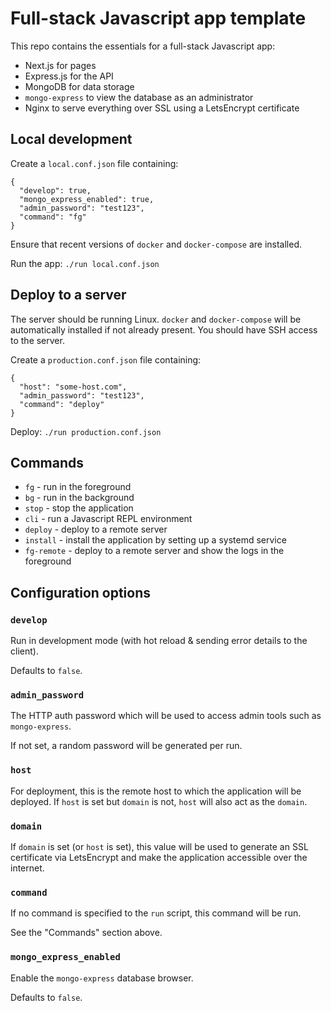 # Full-stack Javascript app template

This repo contains the essentials for a full-stack Javascript app:

- Next.js for pages
- Express.js for the API
- MongoDB for data storage
- `mongo-express` to view the database as an administrator
- Nginx to serve everything over SSL using a LetsEncrypt certificate

## Local development

Create a `local.conf.json` file containing:

```
{
  "develop": true,
  "mongo_express_enabled": true,
  "admin_password": "test123",
  "command": "fg"
}
```

Ensure that recent versions of `docker` and `docker-compose` are installed.

Run the app: `./run local.conf.json`

## Deploy to a server

The server should be running Linux. `docker` and `docker-compose` will be automatically installed if not already present. You should have SSH access to the server.

Create a `production.conf.json` file containing:

```
{
  "host": "some-host.com",
  "admin_password": "test123",
  "command": "deploy"
}
```

Deploy: `./run production.conf.json`

## Commands

- `fg` - run in the foreground
- `bg` - run in the background
- `stop` - stop the application
- `cli` - run a Javascript REPL environment
- `deploy` - deploy to a remote server
- `install` - install the application by setting up a systemd service
- `fg-remote` - deploy to a remote server and show the logs in the foreground

## Configuration options

### `develop`

Run in development mode (with hot reload & sending error details to the client).

Defaults to `false`.

### `admin_password`

The HTTP auth password which will be used to access admin tools such as `mongo-express`.

If not set, a random password will be generated per run.

### `host`

For deployment, this is the remote host to which the application will be deployed. If `host` is set but `domain` is not, `host` will also act as the `domain`.

### `domain`

If `domain` is set (or `host` is set), this value will be used to generate an SSL certificate via LetsEncrypt and make the application accessible over the internet.

### `command`

If no command is specified to the `run` script, this command will be run.

See the "Commands" section above.

### `mongo_express_enabled`

Enable the `mongo-express` database browser.

Defaults to `false`.
